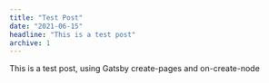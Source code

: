 ```yaml
---
title: "Test Post"
date: "2021-06-15"
headline: "This is a test post"
archive: 1
---
```


This is a test post, using Gatsby create-pages and on-create-node
